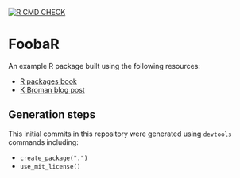 [![R CMD CHECK](https://github.com/Sparrow0hawk/foobaR/actions/workflows/rcmdcheck.yml/badge.svg)](https://github.com/Sparrow0hawk/foobaR/actions/workflows/rcmdcheck.yml)
# FoobaR 

An example R package built using the following resources:
- [R packages book](https://r-pkgs.org/)
- [K Broman blog post](https://kbroman.org/pkg_primer/pages/minimal.html)

## Generation steps

This initial commits in this repository were generated using `devtools` commands including:
- `create_package(".")`
- `use_mit_license()`

